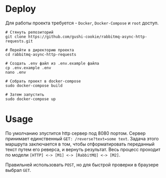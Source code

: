 # Deploy
Для работы проекта требуется - `Docker`, `Docker-Compose` и `root` доступ.

```
# Стянуть репозиторий
git clone https://github.com/gushi-cookie/rabbitmq-async-http-requests.git

# Перейти в директорию проекта
cd rabbitmq-async-http-requests

# Создать .env файл из .env.example файла
cp .env.example .env
nano .env

# Собрать проект в docker-compose
sudo docker-compose build

# Затем запустить
sudo docker-compose up
```


# Usage
По умолчанию зпустится http сервер под 8080 портом. Сервер принимает единственный `GET: /reverse?text=some text`. Задача этого маршрута заключается в том, чтобы отформатировать переданный текст путем его реверса, и вернуть результат. Весь процесс проходит по модели `[HTTP] <-> [M1] <-> [RabbitMQ] <-> [M2]`.

Правильней использовать `POST`, но для быстрой проверки в браузере выбрал `GET`.